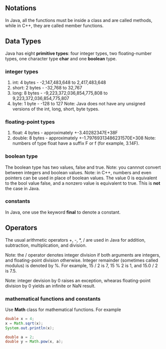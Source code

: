 ## Notations
In Java, all the functions must be inside a class and are called methods, while in C++, they are called member functions.


## Data Types
Java has eight **primitive types**: four integer types, two floating-number types, one character type **char** and one **boolean** type.

### integer types
1. int: 4 bytes - -2,147,483,648 to 2,417,483,648
2. short: 2 bytes - -32,768 to 32,767
3. long: 8 bytes - -9,223,372,036,854,775,808 to 9,223,372,036,854,775,807
4. byte: 1 byte - -128 to 127
Note: Java does not have any unsigned versions of the int, long, short, byte types.


### floating-point types
1. float: 4 bytes - approximately +-3.40282347E+38F
2. double: 8 bytes - approximately +-1.79769313486231570E+308
Note: numbers of type float have a suffix F or f (for example, 3.14F).


### boolean type
The boolean type has two values, false and true.
Note: you cannnot convert between integers and boolean values.
Note: in C++, numbers and even pointers can be used in place of boolean values. The value 0 is equivalent to the bool value false, and a nonzero value is equivalent to true. This is **not** the case in Java.

### constants
In Java, one use the keyword **final** to denote a constant.


## Operators
The usual arithmetic operators +, -, \*, / are used in Java for addition, subtraction, multiplication, and division.

Note: the / operator denotes integer division if both arguments are integers, and floating-point division otherwise. Integer remainder (sometimes called modulus) is denoted by %. For example, 15 / 2 is 7, 15 % 2 is 1, and 15.0 / 2 is 7.5.

Note: integer devision by 0 raises an exception, whearas floating-point division by 0 yields an infinite or NaN result.

### mathematical functions and constants
Use **Math** class for mathematical functions. For example
```java
double x = 4;
x = Math.sqrt(x);
System.out.println(x);

double a = 2;
double y = Math.pow(x, a);
```


